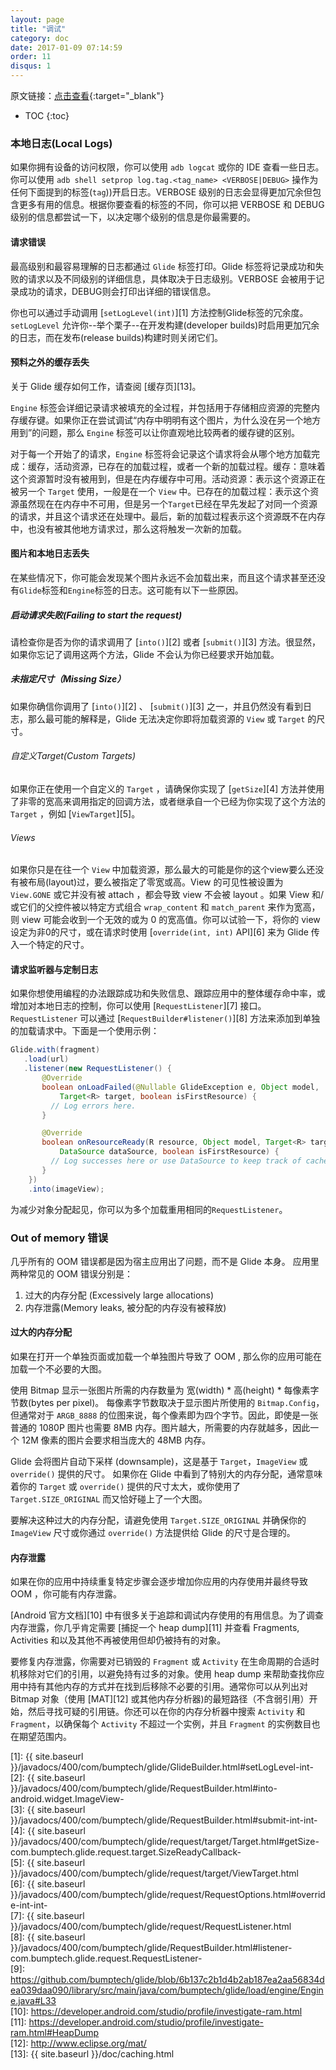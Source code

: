 ```yaml
---
layout: page
title: "调试"
category: doc
date: 2017-01-09 07:14:59
order: 11 
disqus: 1
---
```


原文链接：[点击查看](http://bumptech.github.io/glide/doc/debugging.html){:target="_blank"}

* TOC
{:toc}


### 本地日志(Local Logs)
如果你拥有设备的访问权限，你可以使用 ``adb logcat`` 或你的 IDE 查看一些日志。你可以使用 ``adb shell setprop log.tag.<tag_name> <VERBOSE|DEBUG>`` 操作为任何下面提到的标签(`tag`))开启日志。VERBOSE 级别的日志会显得更加冗余但包含更多有用的信息。根据你要查看的标签的不同，你可以把 VERBOSE 和 DEBUG 级别的信息都尝试一下，以决定哪个级别的信息是你最需要的。

#### 请求错误
最高级别和最容易理解的日志都通过 ``Glide`` 标签打印。Glide 标签将记录成功和失败的请求以及不同级别的详细信息，具体取决于日志级别。VERBOSE 会被用于记录成功的请求，DEBUG则会打印出详细的错误信息。

你也可以通过手动调用 [``setLogLevel(int)``][1] 方法控制Glide标签的冗余度。``setLogLevel`` 允许你--举个栗子--在开发构建(developer builds)时启用更加冗余的日志，而在发布(release builds)构建时则关闭它们。

#### 预料之外的缓存丢失
关于 Glide 缓存如何工作，请查阅 [缓存页][13]。

``Engine`` 标签会详细记录请求被填充的全过程，并包括用于存储相应资源的完整内存缓存键。如果你正在尝试调试“内存中明明有这个图片，为什么没在另一个地方用到”的问题，那么 ``Engine`` 标签可以让你直观地比较两者的缓存键的区别。

对于每一个开始了的请求，``Engine`` 标签将会记录这个请求将会从哪个地方加载完成：缓存，活动资源，已存在的加载过程，或者一个新的加载过程。缓存：意味着这个资源暂时没有被用到，但是在内存缓存中可用。活动资源：表示这个资源正在被另一个 ``Target`` 使用，一般是在一个 ``View`` 中。已存在的加载过程：表示这个资源虽然现在在内存中不可用，但是另一个``Target``已经在早先发起了对同一个资源的请求，并且这个请求还在处理中。最后，新的加载过程表示这个资源既不在内存中，也没有被其他地方请求过，那么这将触发一次新的加载。

#### 图片和本地日志丢失
在某些情况下，你可能会发现某个图片永远不会加载出来，而且这个请求甚至还没有``Glide``标签和``Engine``标签的日志。这可能有以下一些原因。


##### 启动请求失败(Failing to start the request)
请检查你是否为你的请求调用了 [``into()``][2] 或者 [``submit()``][3] 方法。很显然，如果你忘记了调用这两个方法，Glide 不会认为你已经要求开始加载。

##### 未指定尺寸（Missing Size）
如果你确信你调用了 [``into()``][2] 、 [``submit()``][3] 之一，并且仍然没有看到日志，那么最可能的解释是，Glide 无法决定你即将加载资源的 ``View`` 或 ``Target`` 的尺寸。

###### 自定义Target(Custom Targets)
如果你正在使用一个自定义的 ``Target`` ，请确保你实现了 [``getSize``][4] 方法并使用了非零的宽高来调用指定的回调方法，或者继承自一个已经为你实现了这个方法的 ``Target`` ，例如 [``ViewTarget``][5]。

###### Views
如果你只是在往一个 ``View`` 中加载资源，那么最大的可能是你的这个view要么还没有被布局(layout)过，要么被指定了零宽或高。View 的可见性被设置为 ``View.GONE`` 或它并没有被 attach ，都会导致 view 不会被 layout 。如果 View 和/或它们的父控件被以特定方式组合 `wrap_content` 和 `match_parent` 来作为宽高，则 view 可能会收到一个无效的或为 0 的宽高值。你可以试验一下，将你的 view 设定为非0的尺寸，或在请求时使用 [``override(int, int)`` API][6] 来为 Glide 传入一个特定的尺寸。

#### 请求监听器与定制日志
如果你想使用编程的办法跟踪成功和失败信息、跟踪应用中的整体缓存命中率，或增加对本地日志的控制，你可以使用 [``RequestListener``][7] 接口。 ``RequestListener`` 可以通过 [``RequestBuilder#listener()``][8] 方法来添加到单独的加载请求中。下面是一个使用示例：

```java
Glide.with(fragment)
   .load(url)
   .listener(new RequestListener() {
       @Override
       boolean onLoadFailed(@Nullable GlideException e, Object model,
           Target<R> target, boolean isFirstResource) {
         // Log errors here.
       }

       @Override
       boolean onResourceReady(R resource, Object model, Target<R> target,
           DataSource dataSource, boolean isFirstResource) {
         // Log successes here or use DataSource to keep track of cache hits and misses.
       }
    })
    .into(imageView);
```

为减少对象分配起见，你可以为多个加载重用相同的``RequestListener``。

### Out of memory 错误
几乎所有的 OOM 错误都是因为宿主应用出了问题，而不是 Glide 本身。
应用里两种常见的 OOM 错误分别是：
1. 过大的内存分配 (Excessively large allocations)
2. 内存泄露(Memory leaks, 被分配的内存没有被释放)

#### 过大的内存分配
如果在打开一个单独页面或加载一个单独图片导致了 OOM , 那么你的应用可能在加载一个不必要的大图。

使用 Bitmap 显示一张图片所需的内存数量为 宽(width) * 高(height) * 每像素字节数(bytes per pixel)。 每像素字节数取决于显示图片所使用的 ``Bitmap.Config``，但通常对于 ``ARGB_8888`` 的位图来说，每个像素即为四个字节。因此，即使是一张普通的 1080P 图片也需要 8MB 内存。图片越大，所需要的内存就越多，因此一个 12M 像素的图片会要求相当庞大的 48MB 内存。

Glide 会将图片自动下采样 (downsample)，这是基于 ``Target``，``ImageView`` 或 ``override()`` 提供的尺寸。 如果你在 Glide 中看到了特别大的内存分配，通常意味着你的 ``Target`` 或 ``override()`` 提供的尺寸太大，或你使用了 ``Target.SIZE_ORIGINAL`` 而又恰好碰上了一个大图。

要解决这种过大的内存分配，请避免使用 ``Target.SIZE_ORIGINAL`` 并确保你的 ``ImageView`` 尺寸或你通过 ``override()`` 方法提供给 Glide 的尺寸是合理的。

#### 内存泄露
如果在你的应用中持续重复特定步骤会逐步增加你应用的内存使用并最终导致 OOM ，你可能有内存泄露。

[Android 官方文档][10] 中有很多关于追踪和调试内存使用的有用信息。为了调查内存泄露，你几乎肯定需要 [捕捉一个 heap dump][11] 并查看 Fragments, Activities 和以及其他不再被使用但却仍被持有的对象。

要修复内存泄露，你需要对已销毁的 ``Fragment`` 或 ``Activity`` 在生命周期的合适时机移除对它们的引用，以避免持有过多的对象。使用 heap dump 来帮助查找你应用中持有其他内存的方式并在找到后移除不必要的引用。通常你可以从列出对 Bitmap 对象（使用 [MAT][12] 或其他内存分析器)的最短路径（不含弱引用）开始，然后寻找可疑的引用链。你还可以在你的内存分析器中搜索 ``Activity`` 和 ``Fragment``，以确保每个 ``Activity`` 不超过一个实例，并且 ``Fragment`` 的实例数目也在期望范围内。

[1]: {{ site.baseurl }}/javadocs/400/com/bumptech/glide/GlideBuilder.html#setLogLevel-int-  
[2]: {{ site.baseurl }}/javadocs/400/com/bumptech/glide/RequestBuilder.html#into-android.widget.ImageView-  
[3]: {{ site.baseurl }}/javadocs/400/com/bumptech/glide/RequestBuilder.html#submit-int-int-  
[4]: {{ site.baseurl }}/javadocs/400/com/bumptech/glide/request/target/Target.html#getSize-com.bumptech.glide.request.target.SizeReadyCallback-  
[5]: {{ site.baseurl }}/javadocs/400/com/bumptech/glide/request/target/ViewTarget.html  
[6]: {{ site.baseurl }}/javadocs/400/com/bumptech/glide/request/RequestOptions.html#override-int-int-  
[7]: {{ site.baseurl }}/javadocs/400/com/bumptech/glide/request/RequestListener.html  
[8]: {{ site.baseurl }}/javadocs/400/com/bumptech/glide/RequestBuilder.html#listener-com.bumptech.glide.request.RequestListener-  
[9]: https://github.com/bumptech/glide/blob/6b137c2b1d4b2ab187ea2aa56834dea039daa090/library/src/main/java/com/bumptech/glide/load/engine/Engine.java#L33  
[10]: https://developer.android.com/studio/profile/investigate-ram.html  
[11]: https://developer.android.com/studio/profile/investigate-ram.html#HeapDump  
[12]: http://www.eclipse.org/mat/  
[13]: {{ site.baseurl }}/doc/caching.html  
